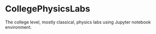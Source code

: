 # CollegePhysicsLabs
The college level, mostly classical, physics labs using Jupyter notebook environment.
